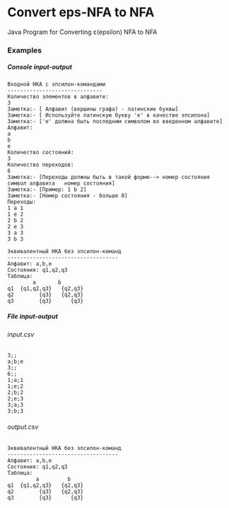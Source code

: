 # Convert eps-NFA to NFA
Java Program for Converting ε(epsilon) NFA to NFA

### Examples
##### Console input-output
```
Входной НКА с эпсилон-командами 
------------------------------
Количество элементов в алфавите: 
3 
Заметка:- [ Алфавит (вершины графа) - латинские буквы]
Заметка:- [ Используйте латинскую букву 'e' в качестве эпсилона]
Заметка:- ['e' должна быть последним символом во введенном алфавите]
Алфавит:
a
b
e
Количество состояний:
3
Количество переходов:
6
Заметка:- [Переходы должны быть в такой форме--> номер состояния   символ алфавита   номер состояния]
Заметка:- [Пример: 1 b 2]
Заметка:- [Номер состояния - больше 0]
Переходы:
1 a 1
1 e 2
2 b 2
2 e 3
3 a 3
3 b 3

Эквивалентный НКА без эпсилон-команд
-----------------------------------
Алфавит: a,b,e
Состояния: q1,q2,q3
Таблица:
        a       b
q1  {q1,q2,q3}   {q2,q3}
q2        {q3}   {q2,q3}
q3        {q3}      {q3}
```

##### File input-output
###### input.csv
```
3;;
a;b;e
3;;
6;;
1;a;1
1;e;2
2;b;2
2;e;3
3;a;3
3;b;3
```
###### output.csv
```
Эквивалентный НКА без эпсилон-команд
-----------------------------------
Алфавит: a,b,e
Состояния: q1,q2,q3
Таблица:
         a         b
q1  {q1,q2,q3}   {q2,q3}
q2        {q3}   {q2,q3}
q3        {q3}      {q3}
```





